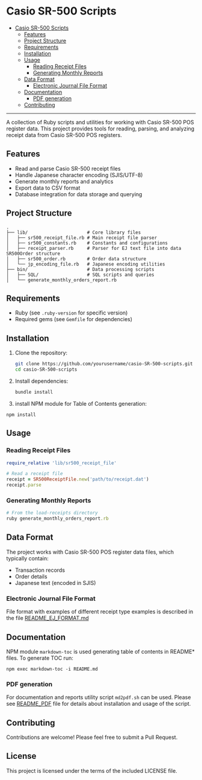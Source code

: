 # Casio SR-500 Scripts

- [Casio SR-500 Scripts](#casio-sr-500-scripts)
  * [Features](#features)
  * [Project Structure](#project-structure)
  * [Requirements](#requirements)
  * [Installation](#installation)
  * [Usage](#usage)
    + [Reading Receipt Files](#reading-receipt-files)
    + [Generating Monthly Reports](#generating-monthly-reports)
  * [Data Format](#data-format)
    + [Electronic Journal File Format](#electronic-journal-file-format)
  * [Documentation](#documentation)
    + [PDF generation](#pdf-generation)
  * [Contributing](#contributing)
---

A collection of Ruby scripts and utilities for working with Casio SR-500 POS register data. This project provides tools for reading, parsing, and analyzing receipt data from Casio SR-500 POS registers.

## Features

- Read and parse Casio SR-500 receipt files
- Handle Japanese character encoding (SJIS/UTF-8)
- Generate monthly reports and analytics
- Export data to CSV format
- Database integration for data storage and querying

## Project Structure

```
.
├── lib/                      # Core library files
│   ├── sr500_receipt_file.rb # Main receipt file parser
│   ├── sr500_constants.rb    # Constants and configurations
│   ├── receipt_parser.rb     # Parser for EJ text file into data SR500Order structure
│   ├── sr500_order.rb        # Order data structure
│   └── jp_encoding_file.rb   # Japanese encoding utilities
├── bin/                      # Data processing scripts
│   ├── SQL/                  # SQL scripts and queries
│   └── generate_monthly_orders_report.rb
```

## Requirements

- Ruby (see `.ruby-version` for specific version)
- Required gems (see `Gemfile` for dependencies)

## Installation

1. Clone the repository:
   ```bash
   git clone https://github.com/yourusername/casio-SR-500-scripts.git
   cd casio-SR-500-scripts
   ```

2. Install dependencies:
   ```bash
   bundle install
   ```

3. install NPM module for Table of Contents generation:
  ```
  npm install
  ```

## Usage

### Reading Receipt Files

```ruby
require_relative 'lib/sr500_receipt_file'

# Read a receipt file
receipt = SR500ReceiptFile.new('path/to/receipt.dat')
receipt.parse
```

### Generating Monthly Reports

```ruby
# From the load-receipts directory
ruby generate_monthly_orders_report.rb
```

## Data Format

The project works with Casio SR-500 POS register data files, which typically contain:
- Transaction records
- Order details
- Japanese text (encoded in SJIS)

### Electronic Journal File Format

File format with examples of different receipt type examples is
described in the file [README_EJ_FORMAT.md](README_EJ_FORMAT.md)

## Documentation

NPM module `markdown-toc` is used generating table of contents in
README* files. To generate TOC run:
  ```
  npm exec markdown-toc -i README.md
  ```

### PDF generation

For documentation and reports utility script `md2pdf.sh` can be
used. Please see [README_PDF](./README_PDF.md) file for details about
installation and usage of the script.

## Contributing

Contributions are welcome! Please feel free to submit a Pull Request.

## License

This project is licensed under the terms of the included LICENSE file.
